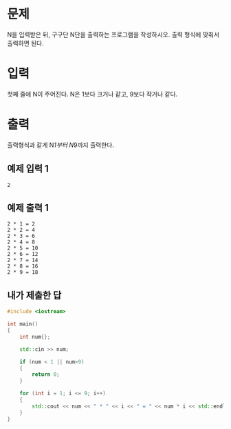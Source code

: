 문제
======
N을 입력받은 뒤, 구구단 N단을 출력하는 프로그램을 작성하시오. 출력 형식에 맞춰서 출력하면 된다.

입력
=======
첫째 줄에 N이 주어진다. N은 1보다 크거나 같고, 9보다 작거나 같다.

출력
========
출력형식과 같게 N*1부터 N*9까지 출력한다.

예제 입력 1 
-------------

```
2
```

예제 출력 1 
---------------

```
2 * 1 = 2   
2 * 2 = 4   
2 * 3 = 6   
2 * 4 = 8   
2 * 5 = 10   
2 * 6 = 12   
2 * 7 = 14   
2 * 8 = 16   
2 * 9 = 18
```

내가 제출한 답
--------

```cpp
#include <iostream>

int main()
{
	int num{};

	std::cin >> num;

	if (num < 1 || num>9)
	{
		return 0;
	}

	for (int i = 1; i <= 9; i++)
	{
		std::cout << num << " * " << i << " = " << num * i << std::endl;
	}
}
```
